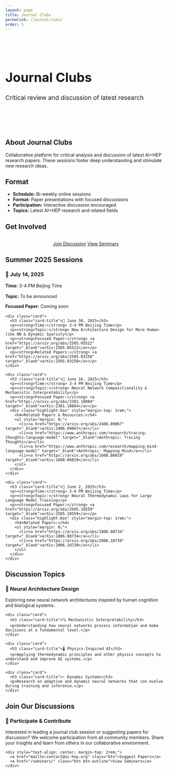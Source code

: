 ```yaml
---
layout: page
title: Journal Clubs
permalink: /journalclubs/
order: 5
---
```


<div class="hero-section" style="padding: 3rem 0; margin-bottom: 3rem;">
  <div class="wrapper">
    <h1 class="hero-title" style="font-size: 2.5rem;">Journal Clubs</h1>
    <p class="hero-subtitle" style="font-size: 1.2rem;">Critical review and discussion of latest research</p>
  </div>
</div>

<div class="wrapper">
  <div class="content-section">
    <h2 class="section-title">About Journal Clubs</h2>
    <p>Collaborative platform for critical analysis and discussion of latest AI+HEP research papers. These sessions foster deep understanding and stimulate new research ideas.</p>
  </div>

  <div class="content-section">
    <h2 class="section-title">Format</h2>
    <div class="highlight-box">
      <ul>
        <li><strong>Schedule:</strong> Bi-weekly online sessions</li>
        <li><strong>Format:</strong> Paper presentations with focused discussions</li>
        <li><strong>Participation:</strong> Interactive discussion encouraged</li>
        <li><strong>Topics:</strong> Latest AI+HEP research and related fields</li>
      </ul>
    </div>
  </div>

  <div class="content-section">
    <h2 class="section-title">Get Involved</h2>
    <div style="text-align: center; margin-top: 2rem;">
      <a href="mailto:contact@ai-hep.org" class="btn">Join Discussion</a>
      <a href="/seminars/" class="btn btn-outline">View Seminars</a>
    </div>
  </div>
</div>
  <h2 class="section-title">Summer 2025 Sessions</h2>
  
  <div class="card-grid">
    <div class="card">
      <h3 class="card-title">📅 July 14, 2025</h3>
      <p><strong>Time:</strong> 3-4 PM Beijing Time</p>
      <div class="news-section" style="margin: 1rem 0;">
        <p><strong>Topic:</strong> To be announced</p>
        <p><strong>Focused Paper:</strong> Coming soon</p>
      </div>
    </div>
    
    <div class="card">
      <h3 class="card-title">📅 June 30, 2025</h3>
      <p><strong>Time:</strong> 3-4 PM Beijing Time</p>
      <p><strong>Topic:</strong> New Architecture Design for More Human-like NN & Dynamic Sparsity</p>
      <p><strong>Focused Paper:</strong> <a href="https://arxiv.org/abs/2505.05522" target="_blank">arXiv:2505.05522</a></p>
      <p><strong>Related Papers:</strong> <a href="https://arxiv.org/abs/2505.03258" target="_blank">arXiv:2505.03258</a></p>
    </div>
    
    <div class="card">
      <h3 class="card-title">📅 June 16, 2025</h3>
      <p><strong>Time:</strong> 3-4 PM Beijing Time</p>
      <p><strong>Topic:</strong> Neural Network Compositionality & Mechanistic Interpretability</p>
      <p><strong>Focused Paper:</strong> <a href="https://arxiv.org/abs/2301.10884" target="_blank">arXiv:2301.10884</a></p>
      <div class="highlight-box" style="margin-top: 1rem;">
        <h4>Related Papers & Resources:</h4>
        <ul style="margin: 0;">
          <li><a href="https://arxiv.org/abs/2406.09067" target="_blank">arXiv:2406.09067</a></li>
          <li><a href="https://www.anthropic.com/research/tracing-thoughts-language-model" target="_blank">Anthropic: Tracing Thoughts</a></li>
          <li><a href="https://www.anthropic.com/research/mapping-mind-language-model" target="_blank">Anthropic: Mapping Mind</a></li>
          <li><a href="https://arxiv.org/abs/1608.06019" target="_blank">arXiv:1608.06019</a></li>
        </ul>
      </div>
    </div>
    
    <div class="card">
      <h3 class="card-title">📅 June 2, 2025</h3>
      <p><strong>Time:</strong> 3-4 PM Beijing Time</p>
      <p><strong>Topic:</strong> Neural Thermodynamic Laws for Large Language Model Training</p>
      <p><strong>Focused Paper:</strong> <a href="https://arxiv.org/abs/2505.10559" target="_blank">arXiv:2505.10559</a></p>
      <div class="highlight-box" style="margin-top: 1rem;">
        <h4>Related Papers:</h4>
        <ul style="margin: 0;">
          <li><a href="https://arxiv.org/abs/1806.08734" target="_blank">arXiv:1806.08734</a></li>
          <li><a href="https://arxiv.org/abs/2006.10739" target="_blank">arXiv:2006.10739</a></li>
        </ul>
      </div>
    </div>

    
  </div>
</div>

<div class="content-section">
  <h2 class="section-title">Discussion Topics</h2>
  <div class="card-grid">
    <div class="card">
      <h3 class="card-title">🧠 Neural Architecture Design</h3>
      <p>Exploring new neural network architectures inspired by human cognition and biological systems.</p>
    </div>
    
    <div class="card">
      <h3 class="card-title">🔍 Mechanistic Interpretability</h3>
      <p>Understanding how neural networks process information and make decisions at a fundamental level.</p>
    </div>
    
    <div class="card">
      <h3 class="card-title">🌡️ Physics-Inspired AI</h3>
      <p>Applying thermodynamic principles and other physics concepts to understand and improve AI systems.</p>
    </div>
    
    <div class="card">
      <h3 class="card-title">⚡ Dynamic Systems</h3>
      <p>Research on adaptive and dynamic neural networks that can evolve during training and inference.</p>
    </div>
  </div>
</div>

<div class="content-section">
  <h2 class="section-title">Join Our Discussions</h2>
  <div class="highlight-box">
    <h3>🎤 Participate & Contribute</h3>
    <p>Interested in leading a journal club session or suggesting papers for discussion? We welcome participation from all community members. Share your insights and learn from others in our collaborative environment.</p>
    
    <div style="text-align: center; margin-top: 2rem;">
      <a href="mailto:contact@ai-hep.org" class="btn">Suggest Papers</a>
      <a href="/seminars/" class="btn btn-outline">View Seminars</a>
    </div>
  </div>
</div>



